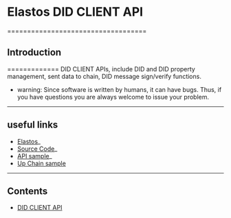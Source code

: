 # Elastos DID CLIENT API
===================================


## Introduction
=============
DID CLIENT APIs, include DID and DID property management, sent data to chain, DID message sign/verify functions.

* warning:
    Since software is written by humans, it can have bugs. Thus, if you have questions you are always welcome to issue your problem.

------------
## useful links
* [Elastos](https://elastos.org)_
* [Source Code](https://github.com/elastos/Elastos.SDK.DIDClient.Java)_
* [API sample](https://github.com/elastos/Elastos.SDK.DIDClient.Java/blob/master/sample/src/main/java/sample/com/api/ElaDidServiceApiSample.java)_
* [Up Chain sample](https://github.com/elastos/Elastos.SDK.DIDClient.Java/blob/master/sample/src/main/java/sample/com/upChain/UpChainSample.java)

------------
## Contents
* [DID CLIENT API](https://did-client-java-api.readthedocs.io/en/latest/did_clinet_api_guide/)